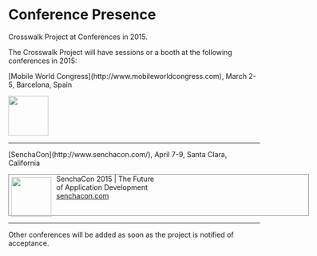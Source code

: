 # Conference Presence
Crosswalk Project at Conferences in 2015.

The Crosswalk Project will have sessions or a booth at the following conferences in 2015:

<p>[Mobile World Congress](http://www.mobileworldcongress.com), March 2-5, Barcelona, Spain</p>
 <a href="http://www.mobileworldcongress.com">
  <img src="/assets/MWC15-banner.jpg" style="height:80px;">
 </a>
<hr>

<p>[SenchaCon](http://www.senchacon.com/), April 7-9, Santa Clara, California</p>

 <div style="border:solid 1px gray; height:82px; width:600px">
<a href="http://www.senchacon.com/"> <img src="/assets/senchacon-horiz-blue.jpg" style="height:80px;float:left;padding:5px 10px 5px 5px;" ></a> SenchaCon 2015 | The Future <br>
  of Application Development <br> <a href="http://www.senchacon.com/">senchacon.com</a>
 </div>

<hr>
Other conferences will be added as soon as the project is notified of acceptance.

